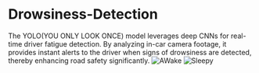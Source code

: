 # Drowsiness-Detection
The YOLO(YOU ONLY LOOK ONCE) model leverages deep CNNs for real-time driver fatigue detection. By analyzing in-car camera footage, it provides instant alerts to the driver when signs of drowsiness are detected, thereby enhancing road safety significantly.
![AWake](https://github.com/Chetan696/Drowsiness-Detection/assets/127730670/773a1d03-aa37-4ba0-9172-cca7b044615f)
![Sleepy](https://github.com/Chetan696/Drowsiness-Detection/assets/127730670/e6876372-65a9-457f-ba67-db05a9ea6c75)
